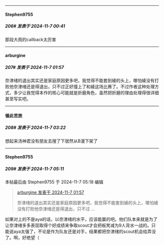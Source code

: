 ﻿
*****

####  Stephen9755  
##### 206#       发表于 2024-11-7 00:41

那段大雨的callback太厉害


*****

####  arburgine  
##### 207#       发表于 2024-11-7 01:57

奈津绪的退出其实还是家庭原因更多吧，我觉得不能套到綾的头上，哪怕綾没有打败他奈津绪还是得退出，只不过正好撞上了和綾这场比赛了。不过作者这种处理方式，多少让我觉得本作的核心可能就是折磨角色，虽然把折磨的理由处理得很详细甚至写实吧。


*****

####  循此苦旅  
##### 208#       发表于 2024-11-7 03:22

想起来汤神君没有朋友去搜了下居然从B漫下架了


*****

####  Stephen9755  
##### 209#       发表于 2024-11-7 05:11

 本帖最后由 Stephen9755 于 2024-11-7 05:18 编辑 
<blockquote><a href="httphttps://bbs.saraba1st.com/2b/forum.php?mod=redirect&amp;goto=findpost&amp;pid=66636750&amp;ptid=2173710" target="_blank">arburgine 发表于 2024-11-7 01:57</a>

奈津绪的退出其实还是家庭原因更多吧，我觉得不能套到綾的头上，哪怕綾没有打败他奈津绪还是得退出，只不过 ...</blockquote>
如果对上的不是aya的话，以奈津绪的水平，应该能赢的吧。他们队本来就是为了让奈津绪多多表现取得个好成绩来争取scout才会把板凳减为9人背水一战的。只能说aya太强了，不论是作为队友还是对手，结果都把奈津绪的scout机会给弄没了。啊，好绝望（

